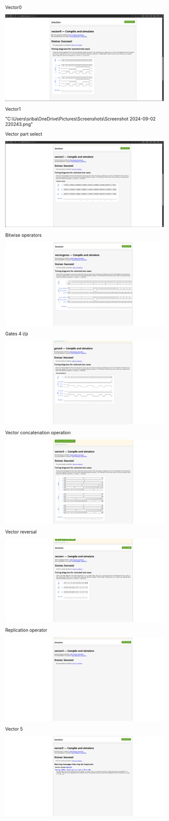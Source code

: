Vector0

![alt text](<Screenshot 2024-09-02 220016.jpg>)

Vector1

"C:\Users\sriba\OneDrive\Pictures\Screenshots\Screenshot 2024-09-02 220243.png"

Vector part select

![alt text](<Screenshot 2024-09-02 220414-1.png>)

Bitwise operators

![alt text](image.png)

Gates 4 i/p

![alt text](image-1.png)

Vector concatenation operation

![alt text](image-2.png)

Vector reversal

![alt text](image-3.png)

Replication operator

![alt text](image-4.png)

Vector 5

![alt text](image-5.png)